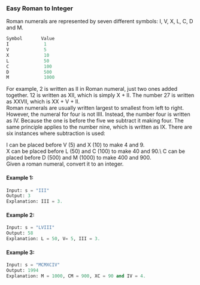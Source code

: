 ### Easy  Roman to Integer
Roman numerals are represented by seven different symbols: I, V, X, L, C, D and M.

```python
Symbol       Value
I             1
V             5
X             10
L             50
C             100
D             500
M             1000
```

For example, 2 is written as II in Roman numeral, just two ones added together. 12 is written as XII, which is simply X + II. The number 27 is written as XXVII, which is XX + V + II.
\
Roman numerals are usually written largest to smallest from left to right. However, the numeral for four is not IIII. Instead, the number four is written as IV. Because the one is before the five we subtract it making four. The same principle applies to the number nine, which is written as IX. There are six instances where subtraction is used:

I can be placed before V (5) and X (10) to make 4 and 9. \
X can be placed before L (50) and C (100) to make 40 and 90.\ 
C can be placed before D (500) and M (1000) to make 400 and 900.\
Given a roman numeral, convert it to an integer.

#### Example 1:
```python
Input: s = "III"
Output: 3
Explanation: III = 3.
```
#### Example 2:
```python
Input: s = "LVIII"
Output: 58
Explanation: L = 50, V= 5, III = 3.
```

#### Example 3:
```python
Input: s = "MCMXCIV"
Output: 1994
Explanation: M = 1000, CM = 900, XC = 90 and IV = 4.
```